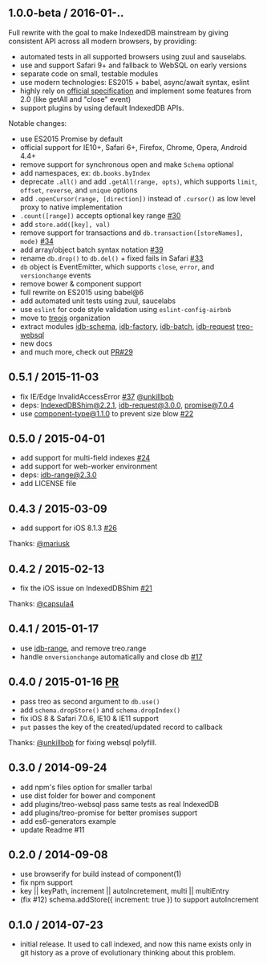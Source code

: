 ## 1.0.0-beta / 2016-01-..

Full rewrite with the goal to make IndexedDB mainstream by giving consistent API across all modern browsers, by providing:
- automated tests in all supported browsers using zuul and sauselabs.
- use and support Safari 9+ and fallback to WebSQL on early versions
- separate code on small, testable modules
- use modern technologies: ES2015 + babel, async/await syntax, eslint
- highly rely on [official specification](https://github.com/w3c/IndexedDB) and implement some features from 2.0 (like getAll and "close" event)
- support plugins by using default IndexedDB APIs.

Notable changes:

* use ES2015 Promise by default
* official support for IE10+, Safari 6+, Firefox, Chrome, Opera, Android 4.4+
* remove support for synchronous open and make `Schema` optional
* add namespaces, ex: `db.books.byIndex`
* deprecate `.all()` and add `.getAll(range, opts)`, which supports `limit`, `offset`, `reverse`, and `unique` options
* add `.openCursor(range, [direction])` instead of `.cursor()` as low level proxy to native implementation
* `.count([range])` accepts optional key range [#30](https://github.com/treojs/treo/issues/30)
* add `store.add([key], val)`
* remove support for transactions and `db.transaction([storeNames], mode)` [#34](https://github.com/treojs/treo/issues/34)
* add array/object batch syntax notation [#39](https://github.com/treojs/treo/issues/39)
* rename `db.drop()` to `db.del()` + fixed fails in Safari [#33](https://github.com/treojs/treo/issues/33)
* `db` object is EventEmitter, which supports `close`, `error`, and `versionchange` events
* remove bower & component support
* full rewrite on ES2015 using babel@6
* add automated unit tests using zuul, saucelabs
* use `eslint` for code style validation using `eslint-config-airbnb`
* move to [treojs](https://github.com/treojs) organization
* extract modules [idb-schema](https://github.com/treojs/idb-schema), [idb-factory](https://github.com/treojs/idb-factory), [idb-batch](https://github.com/treojs/idb-batch), [idb-request](https://github.com/treojs/idb-request) [treo-websql](https://github.com/treojs/treo-websql)
* new docs
* and much more, check out [PR#29](https://github.com/treojs/treo/pull/29)

## 0.5.1 / 2015-11-03

* fix IE/Edge InvalidAccessError [#37](https://github.com/treojs/treo/pull/37) [@unkillbob](https://github.com/unkillbob)
* deps: IndexedDBShim@2.2.1, idb-request@3.0.0, promise@7.0.4
* use component-type@1.1.0 to prevent size blow [#22](https://github.com/component/type/issues/22)

## 0.5.0 / 2015-04-01

* add support for multi-field indexes [#24](https://github.com/treojs/treo/issues/24)
* add support for web-worker environment
* deps: idb-range@2.3.0
* add LICENSE file

## 0.4.3 / 2015-03-09

* add support for iOS 8.1.3 [#26](https://github.com/treojs/treo/pull/26)

Thanks: [@mariusk](https://github.com/mariusk)

## 0.4.2 / 2015-02-13

* fix the iOS issue on IndexedDBShim [#21](https://github.com/treojs/treo/pull/21)

Thanks: [@capsula4](https://github.com/capsula4)

## 0.4.1 / 2015-01-17

* use [idb-range](https://github.com/treojs/idb-range), and remove treo.range
* handle `onversionchange` automatically and close db [#17](https://github.com/treojs/treo/issues/16)

## 0.4.0 / 2015-01-16 [PR](https://github.com/treojs/treo/pull/18)

* pass treo as second argument to `db.use()`
* add `schema.dropStore()` and `schema.dropIndex()`
* fix iOS 8 & Safari 7.0.6, IE10 & IE11 support
* `put` passes the key of the created/updated record to callback

Thanks: [@unkillbob](https://github.com/unkillbob) for fixing websql polyfill.

## 0.3.0 / 2014-09-24

* add npm's files option for smaller tarbal
* use dist folder for bower and component
* add plugins/treo-websql pass same tests as real IndexedDB
* add plugins/treo-promise for better promises support
* add es6-generators example
* update Readme #11

## 0.2.0 / 2014-09-08

* use browserify for build instead of component(1)
* fix npm support
* key || keyPath, increment || autoIncretement, multi || multiEntry
* (fix #12) schema.addStore({ increment: true }) to support autoIncrement

## 0.1.0 / 2014-07-23

* initial release.
  It used to call indexed, and now this name exists only in git history
  as a prove of evolutionary thinking about this problem.

